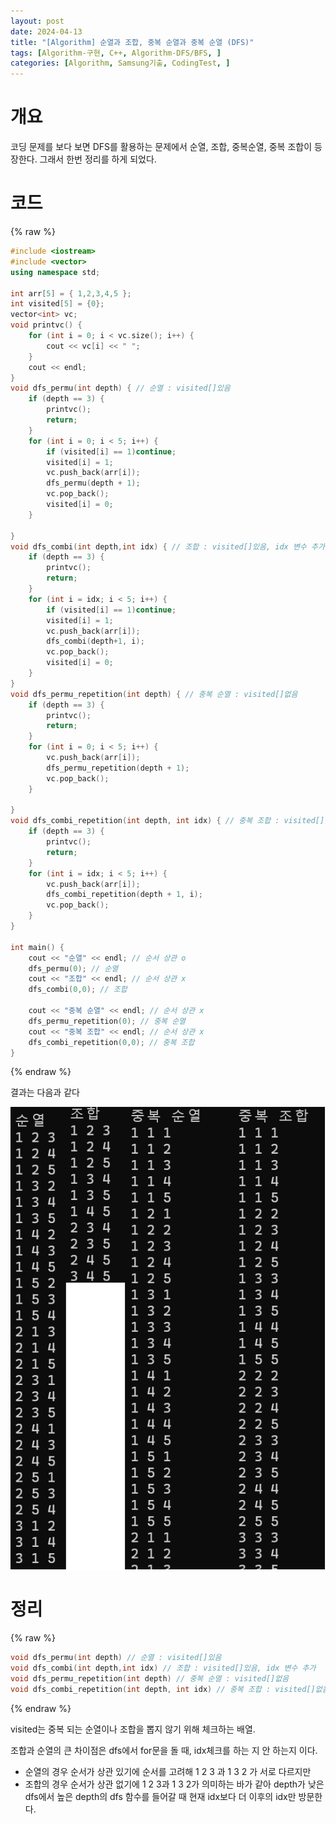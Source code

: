 ```yaml
---
layout: post
date: 2024-04-13
title: "[Algorithm] 순열과 조합, 중복 순열과 중복 순열 (DFS)"
tags: [Algorithm-구현, C++, Algorithm-DFS/BFS, ]
categories: [Algorithm, Samsung기출, CodingTest, ]
---
```



# 개요


코딩 문제를 보다 보면 DFS를 활용하는 문제에서 순열, 조합, 중복순열, 중복 조합이 등장한다. 그래서 한번 정리를 하게 되었다.


# 코드



{% raw %}
```c++
#include <iostream>
#include <vector>
using namespace std;

int arr[5] = { 1,2,3,4,5 };
int visited[5] = {0};
vector<int> vc;
void printvc() {
	for (int i = 0; i < vc.size(); i++) {
		cout << vc[i] << " ";
	}
	cout << endl;
}
void dfs_permu(int depth) { // 순열 : visited[]있음
	if (depth == 3) {
		printvc();
		return;
	}
	for (int i = 0; i < 5; i++) {
		if (visited[i] == 1)continue;
		visited[i] = 1;
		vc.push_back(arr[i]);
		dfs_permu(depth + 1);
		vc.pop_back();
		visited[i] = 0;
	}

}
void dfs_combi(int depth,int idx) { // 조합 : visited[]있음, idx 변수 추가
	if (depth == 3) {
		printvc();
		return;
	}
	for (int i = idx; i < 5; i++) {
		if (visited[i] == 1)continue;
		visited[i] = 1;
		vc.push_back(arr[i]);
		dfs_combi(depth+1, i);
		vc.pop_back();
		visited[i] = 0;
	}
}
void dfs_permu_repetition(int depth) { // 중복 순열 : visited[]없음
	if (depth == 3) {
		printvc();
		return;
	}
	for (int i = 0; i < 5; i++) {
		vc.push_back(arr[i]);
		dfs_permu_repetition(depth + 1);
		vc.pop_back();
	}

}
void dfs_combi_repetition(int depth, int idx) { // 중복 조합 : visited[]없음, idx 변수 추가
	if (depth == 3) {
		printvc();
		return;
	}
	for (int i = idx; i < 5; i++) {
		vc.push_back(arr[i]);
		dfs_combi_repetition(depth + 1, i);
		vc.pop_back();
	}
}

int main() {
	cout << "순열" << endl; // 순서 상관 o
	dfs_permu(0); // 순열
	cout << "조합" << endl; // 순서 상관 x
	dfs_combi(0,0); // 조합

	cout << "중복 순열" << endl; // 순서 상관 x
	dfs_permu_repetition(0); // 중복 순열
	cout << "중복 조합" << endl; // 순서 상관 x
	dfs_combi_repetition(0,0); // 중복 조합
}
```
{% endraw %}



결과는 다음과 같다


![0](/assets/img/2024-04-13-[Algorithm]-순열과-조합,-중복-순열과-중복-순열-(DFS).md/0.png)


# 정리



{% raw %}
```c++
void dfs_permu(int depth) // 순열 : visited[]있음
void dfs_combi(int depth,int idx) // 조합 : visited[]있음, idx 변수 추가
void dfs_permu_repetition(int depth) // 중복 순열 : visited[]없음
void dfs_combi_repetition(int depth, int idx) // 중복 조합 : visited[]없음, idx 변수 추가
```
{% endraw %}



visited는 중복 되는 순열이나 조합을 뽑지 않기 위해 체크하는 배열.


조합과 순열의 큰 차이점은 dfs에서 for문을 돌 때, idx체크를 하는 지 안 하는지 이다.

- 순열의 경우 순서가 상관 있기에 순서를 고려해 1 2 3 과 1 3 2 가 서로 다르지만
- 조합의 경우 순서가 상관 없기에 1 2 3과 1 3 2가 의미하는 바가 같아 depth가 낮은 dfs에서 높은 depth의 dfs 함수를 들어갈 때 현재 idx보다 더 이후의 idx만 방문한다.
